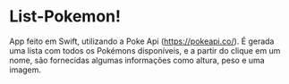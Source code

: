 # List-Pokemon!

App feito em Swift, utilizando a Poke Api (https://pokeapi.co/). 
É gerada uma lista com todos os Pokémons disponíveis, e a partir do clique em um nome, são fornecidas algumas informações como altura, peso e uma imagem.  
